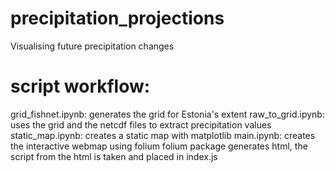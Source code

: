 # precipitation_projections
Visualising future precipitation changes



# script workflow:

grid_fishnet.ipynb: generates the grid for Estonia's extent
raw_to_grid.ipynb: uses the grid and the netcdf files to extract precipitation values
static_map.ipynb: creates a static map with matplotlib
main.ipynb: creates the interactive webmap using folium
folium package generates html, the script from the html is taken and placed in index.js